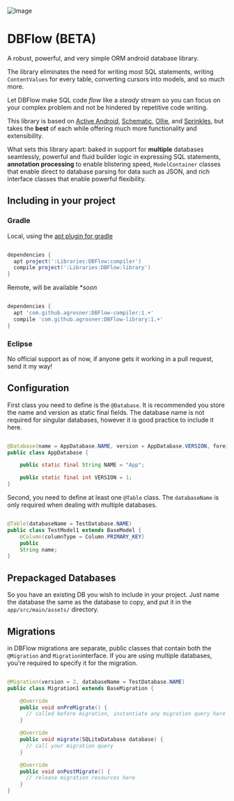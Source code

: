 ![Image](https://github.com/agrosner/DBFlow/blob/master/clear-river.jpg?raw=true)


DBFlow (BETA)
======

A robust, powerful, and very simple ORM android database library.

The library eliminates the need for writing most SQL statements, writing ``ContentValues`` for every table, converting cursors into models, and so much more. 

Let DBFlow make SQL code _flow_ like a _steady_ stream so you can focus on your complex problem and not be hindered by repetitive code writing. 

This library is based on [Active Android](https://github.com/pardom/ActiveAndroid), [Schematic](https://github.com/SimonVT/schematic), [Ollie](https://github.com/pardom/ollie/), and [Sprinkles](https://github.com/emilsjolander/sprinkles), but takes the **best** of each while offering much more functionality and extensibility. 

What sets this library apart: baked in support for **multiple** databases seamlessly, powerful and fluid builder logic in expressing SQL statements, **annotation processing** to enable blistering speed, ```ModelContainer``` classes that enable direct to database parsing for data such as JSON, and rich interface classes that enable powerful flexibility.

## Including in your project

### Gradle

Local, using the [apt plugin for gradle](https://bitbucket.org/hvisser/android-apt)

```groovy

dependencies {
  apt project(':Libraries:DBFlow:compiler')
  compile project(':Libraries:DBFlow:library')
}

```

Remote, will be available **soon*

```groovy

dependencies {
  apt 'com.github.agrosner:DBFlow-compiler:1.+'
  compile 'com.github.agrosner:DBFlow-library:1.+'
}

```

### Eclipse

No official support as of now, if anyone gets it working in a pull request, send it my way!

## Configuration

First class you need to define is the ```@Database```. It is recommended you store the name and version as static final fields.
The database name is not required for singular databases, however it is good practice to include it here.


```java

@Database(name = AppDatabase.NAME, version = AppDatabase.VERSION, foreignKeysSupported = true)
public class AppDatabase {

    public static final String NAME = "App";

    public static final int VERSION = 1;
}

```

Second, you need to define at least one ```@Table``` class. The ```databaseName``` is only required when dealing with multiple
databases.

```java

@Table(databaseName = TestDatabase.NAME)
public class TestModel1 extends BaseModel {
    @Column(columnType = Column.PRIMARY_KEY)
    public
    String name;
}

```

## Prepackaged Databases

So you have an existing DB you wish to include in your project. Just name the database the same as the database to copy, and put it in the ```app/src/main/assets/``` directory.

## Migrations

in DBFlow migrations are separate, public classes that contain both the ```@Migration``` and ```Migration```interface. If you are using multiple databases, you're required to specify it for the migration.

```java

@Migration(version = 2, databaseName = TestDatabase.NAME)
public class Migration1 extends BaseMigration {

    @Override
    public void onPreMigrate() {
      // called before migration, instantiate any migration query here
    }

    @Override
    public void migrate(SQLiteDatabase database) {
      // call your migration query
    }

    @Override
    public void onPostMigrate() {
      // release migration resources here
    }
}

```

